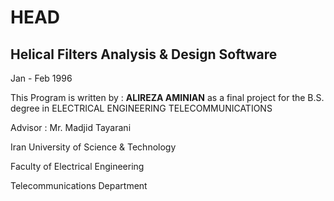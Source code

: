 # HEAD 

## Helical Filters Analysis & Design Software
Jan - Feb 1996

This Program is written by : **ALIREZA AMINIAN**
as a final project for the B.S. degree
in ELECTRICAL ENGINEERING TELECOMMUNICATIONS

Advisor : Mr. Madjid Tayarani


Iran University of Science & Technology 

Faculty of Electrical Engineering 

Telecommunications Department